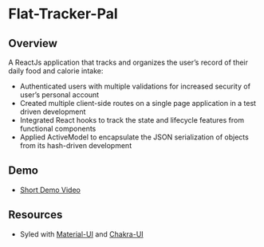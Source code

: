 # Flat-Tracker-Pal

## Overview
A ReactJs application that tracks and organizes the user’s record of their daily food and calorie intake:

- Authenticated users with multiple validations for increased security of user’s personal account 
- Created multiple client-side routes on a single page application in a test driven development 
- Integrated React hooks to track the state and lifecycle features from functional components
- Applied ActiveModel to encapsulate the JSON serialization of objects from its hash-driven development 	

## Demo

- [Short Demo Video](https://www.youtube.com/watch?v=c-k0zrYA-Oo)

## Resources
- Syled with [Material-UI](https://material-ui.com/) and [Chakra-UI](https://chakra-ui.com/)
